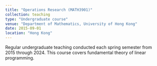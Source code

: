 ```yaml
---
title: "Operations Research (MATH3901)"
collection: teaching
type: "Undergraduate course"
venue: "Department of Mathematics, University of Hong Kong"
date: 2015-09-01
location: "Hong Kong"
---
```


Regular undergraduate teaching conducted each spring semester from 2015 through 2024. This course covers fundamental theory of linear programming.


